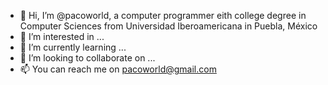 - 👋 Hi, I’m @pacoworld, a computer programmer eith college degree in Computer Sciences from Universidad Iberoamericana in Puebla, México
- 👀 I’m interested in ...
- 🌱 I’m currently learning ...
- 💞️ I’m looking to collaborate on ...
- 📫 You can reach me on pacoworld@gmail.com

<!---
pacoworld/pacoworld is a ✨ special ✨ repository because its `README.md` (this file) appears on your GitHub profile.
You can click the Preview link to take a look at your changes.
--->
